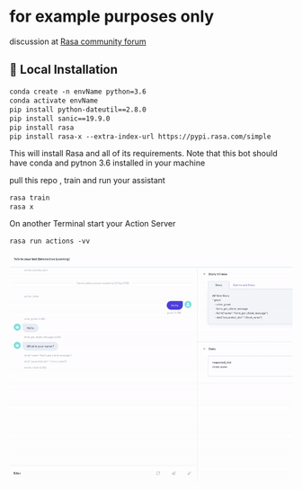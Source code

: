 # for example purposes only

discussion at [Rasa community forum](https://forum.rasa.com/t/how-to-create-a-chatbot-which-asks-name-email-and-message/33732/11?u=jusce17)

## 👷‍ Local Installation

```
conda create -n envName python=3.6
conda activate envName
pip install python-dateutil==2.8.0
pip install sanic==19.9.0
pip install rasa
pip install rasa-x --extra-index-url https://pypi.rasa.com/simple

```
This will install Rasa and all of its requirements.
Note that this bot should have conda and pytnon 3.6 installed in your machine

pull this repo , train and run your assistant

```
rasa train
rasa x

```
On another Terminal start your Action Server


```
rasa run actions -vv

```

![](demo/demo.gif)
